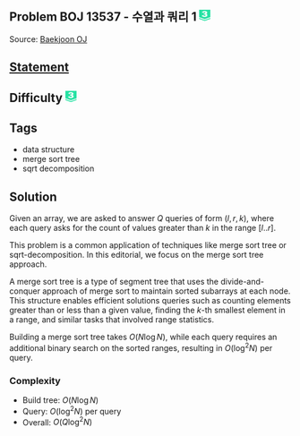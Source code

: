 ## Problem BOJ 13537 - 수열과 쿼리 1 <img src="../../boj-icon/plat3.svg" alt="Platinum 3" width="20" height="20">
Source: [Baekjoon OJ](https://www.acmicpc.net/problem/13537)

## [Statement](https://www.acmicpc.net/problem/13537)

## Difficulty <img src="../../boj-icon/plat3.svg" alt="Platinum 3" width="20" height="20">

## Tags
- data structure
- merge sort tree
- sqrt decomposition

## Solution
Given an array, we are asked to answer $Q$ queries of form $(l, r, k)$, where each query asks for the count of values greater than $k$ in the range $[l..r]$.

This problem is a common application of techniques like merge sort tree or sqrt-decomposition. In this editorial, we focus on the merge sort tree approach.

A merge sort tree is a type of segment tree that uses the divide-and-conquer approach of merge sort to maintain sorted subarrays at each node. This structure enables efficient solutions queries such as counting elements greater than or less than a given value, finding the $k$-th smallest element in a range, and similar tasks that involved range statistics.

Building a merge sort tree takes $O(N\log N)$, while each query requires an additional binary search on the sorted ranges, resulting in $O(\log^2 N)$ per query.


### Complexity
- Build tree: $O(N\log N)$
- Query: $O(\log^2 N)$ per query
- Overall: $O(Q\log^2 N)$
